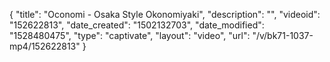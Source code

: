 {
    "title": "Oconomi - Osaka Style Okonomiyaki",
    "description": "",
    "videoid": "152622813",
    "date_created": "1502132703",
    "date_modified": "1528480475",
    "type": "captivate",
    "layout": "video",
    "url": "\/v\/bk71-1037-mp4\/152622813"
}